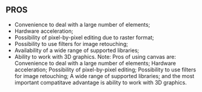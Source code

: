 ## PROS
* Convenience to deal with a large number of elements;
* Hardware acceleration;
* Possibility of pixel-by-pixel editing due to raster format;
* Possibility to use filters for image retouching;
* Availability of a wide range of supported libraries;
* Ability to work with 3D graphics. 
Note: Pros of using canvas are:
    Convenience to deal with a large number of elements;
    Hardware acceleration;
    Possibility of pixel-by-pixel editing;
    Possibility to use filters for image retouching;
    A wide range of supported libraries;
    and the most important compatitave advantage is ability to work with 3D graphics. 